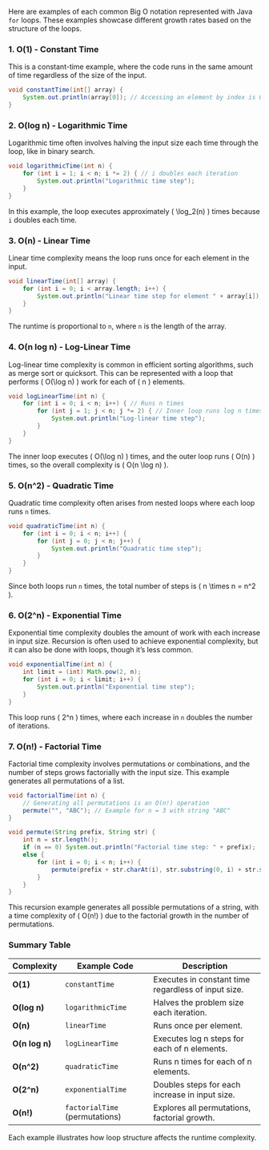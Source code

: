 Here are examples of each common Big O notation represented with Java `for` loops. These examples showcase different growth rates based on the structure of the loops.

### 1. **O(1) - Constant Time**
This is a constant-time example, where the code runs in the same amount of time regardless of the size of the input.

```java
void constantTime(int[] array) {
    System.out.println(array[0]); // Accessing an element by index is O(1)
}
```

### 2. **O(log n) - Logarithmic Time**
Logarithmic time often involves halving the input size each time through the loop, like in binary search.

```java
void logarithmicTime(int n) {
    for (int i = 1; i < n; i *= 2) { // i doubles each iteration
        System.out.println("Logarithmic time step");
    }
}
```

In this example, the loop executes approximately \( \log_2(n) \) times because `i` doubles each time.

### 3. **O(n) - Linear Time**
Linear time complexity means the loop runs once for each element in the input.

```java
void linearTime(int[] array) {
    for (int i = 0; i < array.length; i++) {
        System.out.println("Linear time step for element " + array[i]);
    }
}
```

The runtime is proportional to `n`, where `n` is the length of the array.

### 4. **O(n log n) - Log-Linear Time**
Log-linear time complexity is common in efficient sorting algorithms, such as merge sort or quicksort. This can be represented with a loop that performs \( O(\log n) \) work for each of \( n \) elements.

```java
void logLinearTime(int n) {
    for (int i = 0; i < n; i++) { // Runs n times
        for (int j = 1; j < n; j *= 2) { // Inner loop runs log n times
            System.out.println("Log-linear time step");
        }
    }
}
```

The inner loop executes \( O(\log n) \) times, and the outer loop runs \( O(n) \) times, so the overall complexity is \( O(n \log n) \).

### 5. **O(n^2) - Quadratic Time**
Quadratic time complexity often arises from nested loops where each loop runs `n` times.

```java
void quadraticTime(int n) {
    for (int i = 0; i < n; i++) {
        for (int j = 0; j < n; j++) {
            System.out.println("Quadratic time step");
        }
    }
}
```

Since both loops run `n` times, the total number of steps is \( n \times n = n^2 \).

### 6. **O(2^n) - Exponential Time**
Exponential time complexity doubles the amount of work with each increase in input size. Recursion is often used to achieve exponential complexity, but it can also be done with loops, though it’s less common.

```java
void exponentialTime(int n) {
    int limit = (int) Math.pow(2, n);
    for (int i = 0; i < limit; i++) {
        System.out.println("Exponential time step");
    }
}
```

This loop runs \( 2^n \) times, where each increase in `n` doubles the number of iterations.

### 7. **O(n!) - Factorial Time**
Factorial time complexity involves permutations or combinations, and the number of steps grows factorially with the input size. This example generates all permutations of a list.

```java
void factorialTime(int n) {
    // Generating all permutations is an O(n!) operation
    permute("", "ABC"); // Example for n = 3 with string "ABC"
}

void permute(String prefix, String str) {
    int n = str.length();
    if (n == 0) System.out.println("Factorial time step: " + prefix);
    else {
        for (int i = 0; i < n; i++) {
            permute(prefix + str.charAt(i), str.substring(0, i) + str.substring(i + 1, n));
        }
    }
}
```

This recursion example generates all possible permutations of a string, with a time complexity of \( O(n!) \) due to the factorial growth in the number of permutations.

### Summary Table

| Complexity      | Example Code                        | Description                                            |
|-----------------|------------------------------------|--------------------------------------------------------|
| **O(1)**        | `constantTime`                     | Executes in constant time regardless of input size.    |
| **O(log n)**    | `logarithmicTime`                  | Halves the problem size each iteration.                |
| **O(n)**        | `linearTime`                       | Runs once per element.                                 |
| **O(n log n)**  | `logLinearTime`                    | Executes log n steps for each of n elements.           |
| **O(n^2)**      | `quadraticTime`                    | Runs n times for each of n elements.                   |
| **O(2^n)**      | `exponentialTime`                  | Doubles steps for each increase in input size.         |
| **O(n!)**       | `factorialTime` (permutations)     | Explores all permutations, factorial growth.           |

Each example illustrates how loop structure affects the runtime complexity.